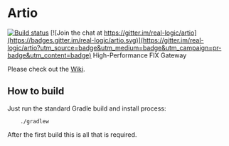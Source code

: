 # Artio

[![Build status](https://ci.appveyor.com/api/projects/status/js244x1yn26m1nhw/branch/master?svg=true)](https://ci.appveyor.com/project/RichardWarburton/artio/branch/master)
[![Join the chat at https://gitter.im/real-logic/artio](https://badges.gitter.im/real-logic/artio.svg)](https://gitter.im/real-logic/artio?utm_source=badge&utm_medium=badge&utm_campaign=pr-badge&utm_content=badge)
High-Performance FIX Gateway

Please check out the [Wiki](https://github.com/real-logic/artio/wiki).

## How to build

Just run the standard Gradle build and install process:

```
    ./gradlew
```

After the first build this is all that is required.

